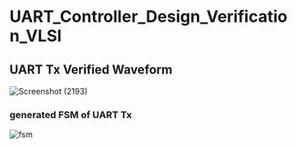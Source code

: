 # UART_Controller_Design_Verification_VLSI

## UART Tx Verified Waveform

![Screenshot (2193)](https://user-images.githubusercontent.com/88953654/177836117-ddbe75c7-ea59-4877-bf8d-3decbdfbfda0.png)

### generated FSM of UART Tx

![fsm](https://user-images.githubusercontent.com/88953654/177964780-e778467d-09bc-4e67-9395-848484c997a8.jpg)
